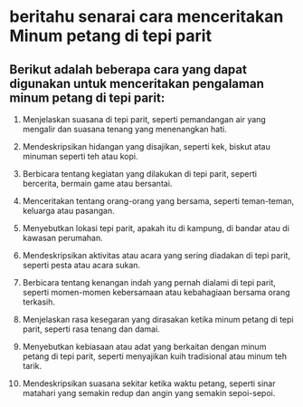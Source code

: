 # beritahu senarai cara menceritakan Minum petang di tepi parit
## Berikut adalah beberapa cara yang dapat digunakan untuk menceritakan pengalaman minum petang di tepi parit:

1. Menjelaskan suasana di tepi parit, seperti pemandangan air yang mengalir dan suasana tenang yang menenangkan hati.

2. Mendeskripsikan hidangan yang disajikan, seperti kek, biskut atau minuman seperti teh atau kopi.

3. Berbicara tentang kegiatan yang dilakukan di tepi parit, seperti bercerita, bermain game atau bersantai.

4. Menceritakan tentang orang-orang yang bersama, seperti teman-teman, keluarga atau pasangan.

5. Menyebutkan lokasi tepi parit, apakah itu di kampung, di bandar atau di kawasan perumahan.

6. Mendeskripsikan aktivitas atau acara yang sering diadakan di tepi parit, seperti pesta atau acara sukan.

7. Berbicara tentang kenangan indah yang pernah dialami di tepi parit, seperti momen-momen kebersamaan atau kebahagiaan bersama orang terkasih.

8. Menjelaskan rasa kesegaran yang dirasakan ketika minum petang di tepi parit, seperti rasa tenang dan damai.

9. Menyebutkan kebiasaan atau adat yang berkaitan dengan minum petang di tepi parit, seperti menyajikan kuih tradisional atau minum teh tarik.

10. Mendeskripsikan suasana sekitar ketika waktu petang, seperti sinar matahari yang semakin redup dan angin yang semakin sepoi-sepoi.
